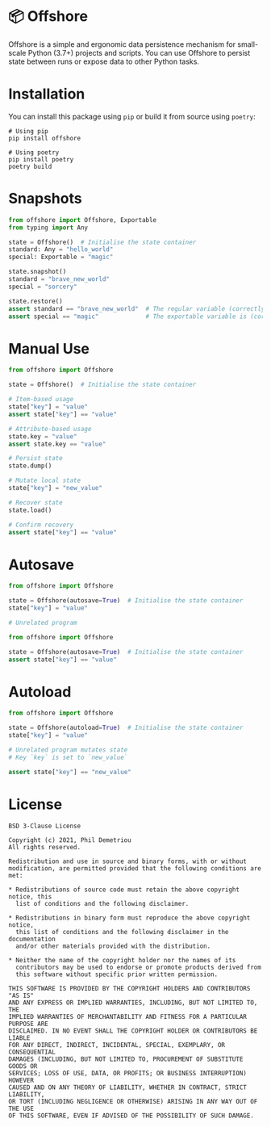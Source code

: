 # 📦 Offshore

Offshore is a simple and ergonomic data persistence mechanism for small-scale Python (3.7+) projects and scripts. You can use Offshore to persist state between runs or expose data to other Python tasks.

# Installation

You can install this package using `pip` or build it from source using `poetry`:

    # Using pip
    pip install offshore

    # Using poetry
    pip install poetry
    poetry build

# Snapshots

```python
from offshore import Offshore, Exportable
from typing import Any

state = Offshore()  # Initialise the state container
standard: Any = "hello_world"
special: Exportable = "magic"

state.snapshot()
standard = "brave_new_world"
special = "sorcery"

state.restore()
assert standard == "brave_new_world"  # The regular variable (correctly) remains changed
assert special == "magic"             # The exportable variable is (correctly) restored
```

# Manual Use

```python
from offshore import Offshore

state = Offshore()  # Initialise the state container

# Item-based usage
state["key"] = "value"
assert state["key"] == "value"

# Attribute-based usage
state.key = "value"
assert state.key == "value"

# Persist state
state.dump()

# Mutate local state
state["key"] = "new_value"

# Recover state
state.load()

# Confirm recovery
assert state["key"] == "value"
```

# Autosave

```python
from offshore import Offshore

state = Offshore(autosave=True)  # Initialise the state container
state["key"] = "value"

# Unrelated program

from offshore import Offshore

state = Offshore(autosave=True)  # Initialise the state container
assert state["key"] == "value"
```

# Autoload

```python
from offshore import Offshore

state = Offshore(autoload=True)  # Initialise the state container
state["key"] = "value"

# Unrelated program mutates state
# Key `key` is set to `new_value`

assert state["key"] == "new_value"
```

# License
```text
BSD 3-Clause License

Copyright (c) 2021, Phil Demetriou
All rights reserved.

Redistribution and use in source and binary forms, with or without
modification, are permitted provided that the following conditions are met:

* Redistributions of source code must retain the above copyright notice, this
  list of conditions and the following disclaimer.

* Redistributions in binary form must reproduce the above copyright notice,
  this list of conditions and the following disclaimer in the documentation
  and/or other materials provided with the distribution.

* Neither the name of the copyright holder nor the names of its
  contributors may be used to endorse or promote products derived from
  this software without specific prior written permission.

THIS SOFTWARE IS PROVIDED BY THE COPYRIGHT HOLDERS AND CONTRIBUTORS "AS IS"
AND ANY EXPRESS OR IMPLIED WARRANTIES, INCLUDING, BUT NOT LIMITED TO, THE
IMPLIED WARRANTIES OF MERCHANTABILITY AND FITNESS FOR A PARTICULAR PURPOSE ARE
DISCLAIMED. IN NO EVENT SHALL THE COPYRIGHT HOLDER OR CONTRIBUTORS BE LIABLE
FOR ANY DIRECT, INDIRECT, INCIDENTAL, SPECIAL, EXEMPLARY, OR CONSEQUENTIAL
DAMAGES (INCLUDING, BUT NOT LIMITED TO, PROCUREMENT OF SUBSTITUTE GOODS OR
SERVICES; LOSS OF USE, DATA, OR PROFITS; OR BUSINESS INTERRUPTION) HOWEVER
CAUSED AND ON ANY THEORY OF LIABILITY, WHETHER IN CONTRACT, STRICT LIABILITY,
OR TORT (INCLUDING NEGLIGENCE OR OTHERWISE) ARISING IN ANY WAY OUT OF THE USE
OF THIS SOFTWARE, EVEN IF ADVISED OF THE POSSIBILITY OF SUCH DAMAGE.
```
